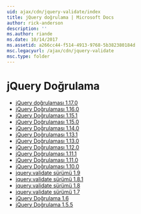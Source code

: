 ```yaml
---
uid: ajax/cdn/jquery-validate/index
title: jQuery doğrulama | Microsoft Docs
author: rick-anderson
description: ''
ms.author: riande
ms.date: 10/14/2017
ms.assetid: a266cc44-f514-4913-9768-5b382380184d
msc.legacyurl: /ajax/cdn/jquery-validate
msc.type: folder
---
```

<a name="jquery-validate"></a>jQuery Doğrulama
====================
- [jQuery doğrulaması 1.17.0](cdnjqueryvalidate1170.md)
- [jQuery Doğrulaması 1.16.0](cdnjqueryvalidate1160.md)
- [jQuery Doğrulaması 1.15.1](cdnjqueryvalidate1151.md)
- [jQuery Doğrulaması 1.15.0](cdnjqueryvalidate1150.md)
- [jQuery Doğrulaması 1.14.0](cdnjqueryvalidate1140.md)
- [jQuery Doğrulaması 1.13.1](cdnjqueryvalidate1131.md)
- [jQuery Doğrulaması 1.13.0](cdnjqueryvalidate1130.md)
- [jQuery Doğrulaması 1.12.0](cdnjqueryvalidate1120.md)
- [jQuery Doğrulaması 1.11.1](cdnjqueryvalidate1111.md)
- [jQuery Doğrulaması 1.11.0](cdnjqueryvalidate111.md)
- [jQuery Doğrulaması 1.10.0](cdnjqueryvalidate110.md)
- [jquery.validate sürümü 1.9](cdnjqueryvalidate19.md)
- [jquery.validate sürümü 1.8.1](cdnjqueryvalidate181.md)
- [jquery.validate sürümü 1.8](cdnjqueryvalidate18.md)
- [jquery.validate sürümü 1.7](cdnjqueryvalidate17.md)
- [jQuery Doğrulama 1.6](cdnjqueryvalidate16.md)
- [jQuery Doğrulama 1.5.5](cdnjqueryvalidate155.md)
